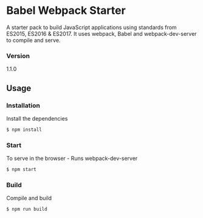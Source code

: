 # Babel Webpack Starter

A starter pack to build JavaScript applications using standards from ES2015, ES2016 & ES2017. It uses webpack, Babel and webpack-dev-server to compile and serve.

### Version

1.1.0

## Usage

### Installation

Install the dependencies

```sh
$ npm install
```

### Start

To serve in the browser - Runs webpack-dev-server

```sh
$ npm start
```

### Build

Compile and build

```sh
$ npm run build
```
